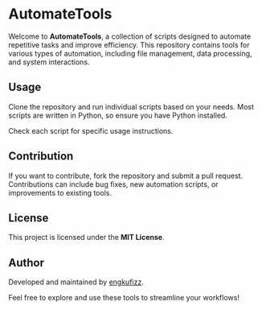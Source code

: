 # AutomateTools  

Welcome to **AutomateTools**, a collection of scripts designed to automate repetitive tasks and improve efficiency. This repository contains tools for various types of automation, including file management, data processing, and system interactions.   

## Usage  

Clone the repository and run individual scripts based on your needs. Most scripts are written in Python, so ensure you have Python installed. 

Check each script for specific usage instructions.  

## Contribution  

If you want to contribute, fork the repository and submit a pull request. Contributions can include bug fixes, new automation scripts, or improvements to existing tools.  

## License  

This project is licensed under the **MIT License**.  

## Author  

Developed and maintained by [engkufizz](https://github.com/engkufizz).  

Feel free to explore and use these tools to streamline your workflows!
